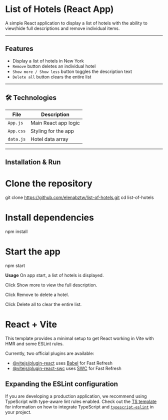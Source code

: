 # List of Hotels (React App)

A simple React application to display a list of hotels with the ability to view/hide full descriptions and remove individual items.

---

## Features

* Display a list of hotels in New York  
* `Remove` button deletes an individual hotel  
* `Show more / Show less` button toggles the description text  
* `Delete all` button clears the entire list  

---

## 🛠️ Technologies

| File           | Description                                             |
|----------------|---------------------------------------------------------|
| `App.js`       | Main React app logic                                     |
| `App.css`      | Styling for the app                                      |
| `data.js`      | Hotel data array                                         |

---

## Installation & Run

# Clone the repository
git clone https://github.com/elenabztw/list-of-hotels.git
cd list-of-hotels

# Install dependencies
npm install

# Start the app
npm start

**Usage**
On app start, a list of hotels is displayed.

Click Show more to view the full description.

Click Remove to delete a hotel.

Click Delete all to clear the entire list.



# React + Vite

This template provides a minimal setup to get React working in Vite with HMR and some ESLint rules.

Currently, two official plugins are available:

- [@vitejs/plugin-react](https://github.com/vitejs/vite-plugin-react/blob/main/packages/plugin-react) uses [Babel](https://babeljs.io/) for Fast Refresh
- [@vitejs/plugin-react-swc](https://github.com/vitejs/vite-plugin-react/blob/main/packages/plugin-react-swc) uses [SWC](https://swc.rs/) for Fast Refresh

## Expanding the ESLint configuration

If you are developing a production application, we recommend using TypeScript with type-aware lint rules enabled. Check out the [TS template](https://github.com/vitejs/vite/tree/main/packages/create-vite/template-react-ts) for information on how to integrate TypeScript and [`typescript-eslint`](https://typescript-eslint.io) in your project.
